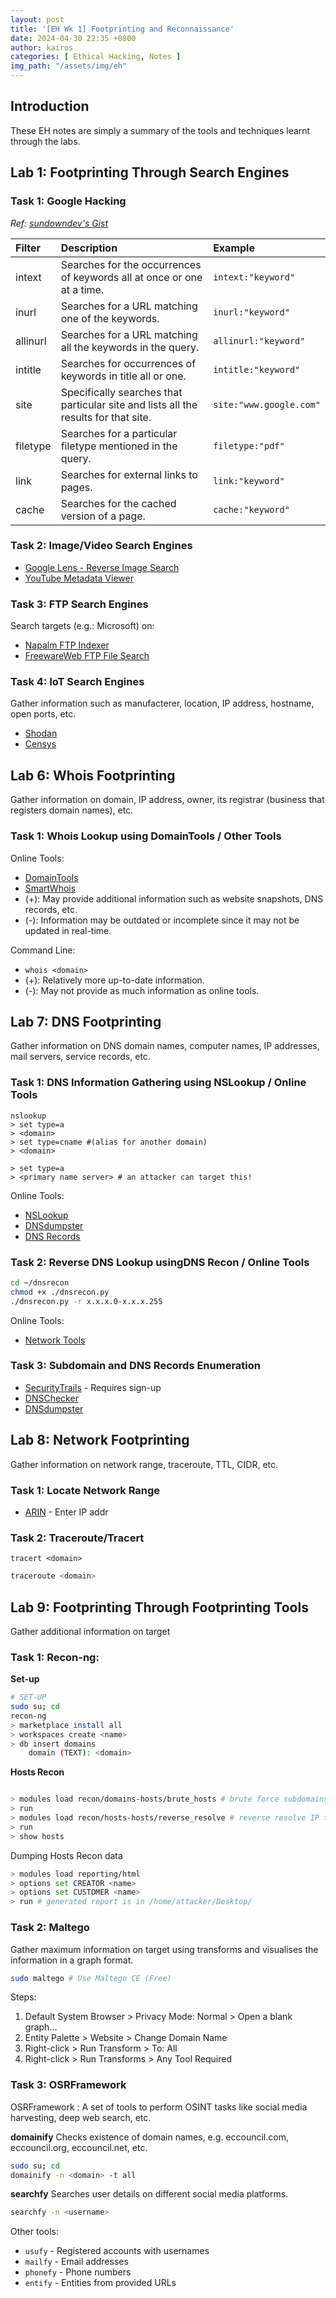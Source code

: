 ```yaml
---
layout: post
title: '[EH Wk 1] Footprinting and Reconnaissance'
date: 2024-04-30 22:35 +0800
author: kairos
categories: [ Ethical Hacking, Notes ]
img_path: "/assets/img/eh"
---
```


## Introduction

These EH notes are simply a summary of the tools and techniques learnt through the labs.

## Lab 1: Footprinting Through Search Engines

### Task 1: Google Hacking

_Ref: [sundowndev's Gist](https://gist.github.com/sundowndev/283efaddbcf896ab405488330d1bbc06)_

| Filter   | Description                                                                         | Example                 |
|:---------|:------------------------------------------------------------------------------------|:------------------------|
| intext   | Searches for the occurrences of keywords all at once or one at a time.              | `intext:"keyword"`      |
| inurl    | Searches for a URL matching one of the keywords.                                    | `inurl:"keyword"`       |
| allinurl | Searches for a URL matching all the keywords in the query.                          | `allinurl:"keyword"`    |
| intitle  | Searches for occurrences of keywords in title all or one.                           | `intitle:"keyword"`     |
| site     | Specifically searches that particular site and lists all the results for that site. | `site:"www.google.com"` |
| filetype | Searches for a particular filetype mentioned in the query.                          | `filetype:"pdf"`        |
| link     | Searches for external links to pages.                                               | `link:"keyword"`        |
| cache    | Searches for the cached version of a page.                                          | `cache:"keyword"`       |

### Task 2: Image/Video Search Engines

- [Google Lens - Reverse Image Search](https://lens.google.com/)
- [YouTube Metadata Viewer](https://mattw.io/youtube-metadata/)

### Task 3: FTP Search Engines

Search targets (e.g.: Microsoft) on:

- [Napalm FTP Indexer](http://www.searchftps.net/)
- [FreewareWeb FTP File Search](http://www.freewareweb.com/ftpsearch.shtml)

### Task 4: IoT Search Engines

Gather information such as manufacterer, location, IP address, hostname, open ports, etc.

- [Shodan](https://www.shodan.io/)
- [Censys](https://censys.io/)

## Lab 6: Whois Footprinting

Gather information on domain, IP address, owner, its registrar (business that registers domain names), etc.

### Task 1: Whois Lookup using DomainTools / Other Tools

Online Tools:

- [DomainTools](https://whois.domaintools.com/)
- [SmartWhois](https://www.tamos.com/products/smartwhois/)<br>
- (+): May provide additional information such as website snapshots, DNS records, etc.<br>
- (-): Information may be outdated or incomplete since it may not be updated in real-time.

Command Line:

- `whois <domain>`<br>
- (+): Relatively more up-to-date information.<br>
- (-): May not provide as much information as online tools.

## Lab 7: DNS Footprinting

Gather information on DNS domain names, computer names, IP addresses, mail servers, service records, etc.

### Task 1: DNS Information Gathering using NSLookup / Online Tools

```shell
nslookup
> set type=a
> <domain>
> set type=cname #(alias for another domain)
> <domain>

> set type=a
> <primary name server> # an attacker can target this!
```

Online Tools:

- [NSLookup](http://www.kloth.net/services/nslookup.php)
- [DNSdumpster](https://dnsdumpster.com/)
- [DNS Records](https://network-tools.com)

### Task 2: Reverse DNS Lookup usingDNS Recon / Online Tools

```sh
cd ~/dnsrecon
chmod +x ./dnsrecon.py
./dnsrecon.py -r x.x.x.0-x.x.x.255
```

Online Tools:

- [Network Tools](https://www.yougetsignal.com/tools/web-sites-on-web-server/)

### Task 3: Subdomain and DNS Records Enumeration

- [SecurityTrails](https://securitytrails.com/) - Requires sign-up
- [DNSChecker](https://dnschecker.org/)
- [DNSdumpster](https://dnsdumpster.com/)

## Lab 8: Network Footprinting

Gather information on network range, traceroute, TTL, CIDR, etc.

### Task 1: Locate Network Range

- [ARIN](https://search.arin.net/rdap/) - Enter IP addr

### Task 2: Traceroute/Tracert

```terminal
tracert <domain>
```

```sh
traceroute <domain>
```

## Lab 9: Footprinting Through Footprinting Tools

Gather additional information on target

### Task 1: Recon-ng:

**Set-up**
```sh
# SET-UP
sudo su; cd
recon-ng
> marketplace install all
> workspaces create <name>
> db insert domains
    domain (TEXT): <domain>
```

**Hosts Recon**
```sh

> modules load recon/domains-hosts/brute_hosts # brute force subdomains
> run
> modules load recon/hosts-hosts/reverse_resolve # reverse resolve IP to hostname
> run
> show hosts
```

Dumping Hosts Recon data
```sh
> modules load reporting/html
> options set CREATOR <name>
> options set CUSTOMER <name>
> run # generated report is in /home/attacker/Desktop/
```

### Task 2: Maltego

Gather maximum information on target using transforms and visualises the information in a graph format.

```sh
sudo maltego # Use Maltego CE (Free)
```

Steps:
1. Default System Browser > Privacy Mode: Normal > Open a blank graph...
2. Entity Palette > Website > Change Domain Name
3. Right-click > Run Transform > To: All 
4. Right-click > Run Transforms > Any Tool Required

### Task 3: OSRFramework

OSRFramework
: A set of tools to perform OSINT tasks like social media harvesting, deep web search, etc.

**domainify**
Checks existence of domain names, e.g. eccouncil.com, eccouncil.org, eccouncil.net, etc.

```sh
sudo su; cd
domainify -n <domain> -t all
```

**searchfy**
Searches user details on different social media platforms.

```sh
searchfy -n <username>
```

Other tools:
- `usufy` - Registered accounts with usernames
- `mailfy` - Email addresses
- `phonefy` - Phone numbers
- `entify` - Entities from provided URLs
